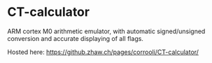 # CT-calculator

ARM cortex M0 arithmetic emulator, with automatic signed/unsigned conversion and accurate displaying of all flags.

Hosted here: https://github.zhaw.ch/pages/corrooli/CT-calculator/
